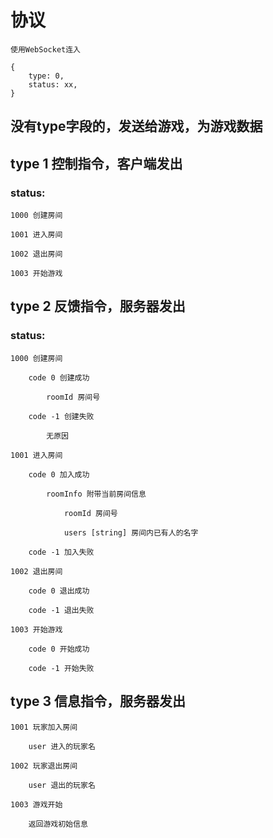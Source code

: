 # 协议

    使用WebSocket连入

    {
        type: 0,
        status: xx,
    }

## 没有type字段的，发送给游戏，为游戏数据

## type 1 控制指令，客户端发出

### status:

    1000 创建房间

    1001 进入房间

    1002 退出房间

    1003 开始游戏

## type 2 反馈指令，服务器发出

### status:

    1000 创建房间

        code 0 创建成功

            roomId 房间号

        code -1 创建失败

            无原因

    1001 进入房间

        code 0 加入成功

            roomInfo 附带当前房间信息

                roomId 房间号

                users [string] 房间内已有人的名字

        code -1 加入失败

    1002 退出房间

        code 0 退出成功

        code -1 退出失败

    1003 开始游戏

        code 0 开始成功

        code -1 开始失败

## type 3 信息指令，服务器发出

    1001 玩家加入房间

        user 进入的玩家名

    1002 玩家退出房间

        user 退出的玩家名

    1003 游戏开始

        返回游戏初始信息
